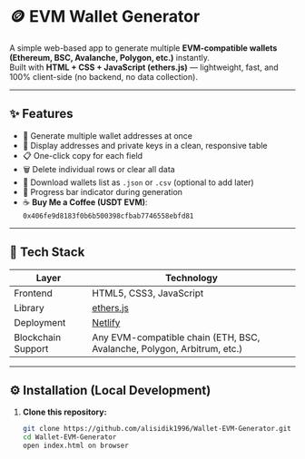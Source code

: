 # 🪙 EVM Wallet Generator

A simple web-based app to generate multiple **EVM-compatible wallets (Ethereum, BSC, Avalanche, Polygon, etc.)** instantly.  
Built with **HTML + CSS + JavaScript (ethers.js)** — lightweight, fast, and 100% client-side (no backend, no data collection).

---

## ✨ Features

- 🔢 Generate multiple wallet addresses at once  
- 🧩 Display addresses and private keys in a clean, responsive table  
- 📋 One-click copy for each field  
- 🗑️ Delete individual rows or clear all data  
- 💾 Download wallets list as `.json` or `.csv` (optional to add later)  
- 🔁 Progress bar indicator during generation  
- ☕ **Buy Me a Coffee (USDT EVM)**: `0x406fe9d8183f0b6b500398cfbab7746558ebfd81`

---

## 🧠 Tech Stack

| Layer | Technology |
|--------|-------------|
| Frontend | HTML5, CSS3, JavaScript |
| Library | [ethers.js](https://docs.ethers.org/v6/) |
| Deployment | [Netlify](https://www.netlify.com/) |
| Blockchain Support | Any EVM-compatible chain (ETH, BSC, Avalanche, Polygon, Arbitrum, etc.) |

---

## ⚙️ Installation (Local Development)

1. **Clone this repository:**
   ```bash
   git clone https://github.com/alisidik1996/Wallet-EVM-Generator.git
   cd Wallet-EVM-Generator
   open index.html on browser
